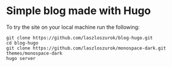 # Simple blog made with Hugo

To try the site on your local machine run the following:

```shell
git clone https://github.com/laszloszurok/blog-hugo.git
cd blog-hugo
git clone https://github.com/laszloszurok/monospace-dark.git themes/monospace-dark
hugo server
```
